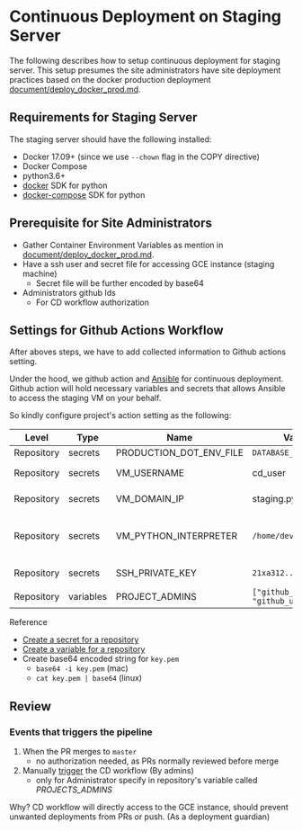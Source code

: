 # Continuous Deployment on Staging Server

The following describes how to setup continuous deployment for staging server. This setup presumes the site administrators have site deployment practices based on the docker production deployment [document/deploy_docker_prod.md](/document/deploy_docker_prod.md).

## Requirements for Staging Server
The staging server should have the following installed:
- Docker 17.09+ (since we use `--chown` flag in the COPY directive)
- Docker Compose
- python3.6+
- [docker](https://pypi.org/project/docker/) SDK for python
- [docker-compose](https://pypi.org/project/docker-compose/) SDK for python


## Prerequisite for Site Administrators
- Gather Container Environment Variables as mention in [document/deploy_docker_prod.md](/document/deploy_docker_prod.md).
- Have a ssh user and secret file for accessing GCE instance (staging machine)
    - Secret file will be further encoded by base64
- Administrators github Ids
    - For CD workflow authorization

## Settings for Github Actions Workflow
After aboves steps, we have to add collected information to Github actions setting.

Under the hood, we github action and [Ansible](https://www.ansible.com/overview/how-ansible-works) for continuous deployment. Github action will hold necessary variables and secrets that allows Ansible to access the staging VM on your behalf.

So kindly configure project's action setting as the following:

| Level  | Type   | Name   | Value (example) | Remarks |
|-----------|------------|---------------|----------|------------|
| Repository | secrets | PRODUCTION_DOT_ENV_FILE | `DATABASE_URL=...`   |   multiline support      |
| Repository | secrets | VM_USERNAME | cd_user  | user name for ssh {user_name}@{vm_domain}  |
| Repository | secrets | VM_DOMAIN_IP | staging.pycon.tw  | IP address or Domain that points to the staging server  |
| Repository | secrets | VM_PYTHON_INTERPRETER | `/home/dev/.pyenv/shims/python`  | path to your python environment that has docker/docker-compose packages installed |
| Repository | secrets | SSH_PRIVATE_KEY | `21xa312....`     |  base64 encoded of key-pair (`.pem` file) |
| Repository | variables | PROJECT_ADMINS | `["github_user_1", "github_user_2"]` | For example `["josix"]` |

Reference
- [Create a secret for a repository](https://docs.github.com/en/actions/security-guides/encrypted-secrets#creating-encrypted-secrets-for-a-repository)
- [Create a variable for a repository](https://docs.github.com/en/actions/learn-github-actions/variables#creating-configuration-variables-for-a-repository)
- Create base64 encoded string for `key.pem`
    - `base64 -i key.pem` (mac)
    - `cat key.pem | base64` (linux)

## Review
### Events that triggers the pipeline
1. When the PR merges to `master`
    - no authorization needed, as PRs normally reviewed before merge
2. Manually [trigger](https://docs.github.com/en/actions/managing-workflow-runs/manually-running-a-workflow#running-a-workflow) the CD workflow (By admins)
    - only for Administrator specify in repository's variable called *PROJECTS_ADMINS*

Why? CD workflow will directly access to the GCE instance, should prevent unwanted deployments from PRs or push. (As a deployment guardian)
